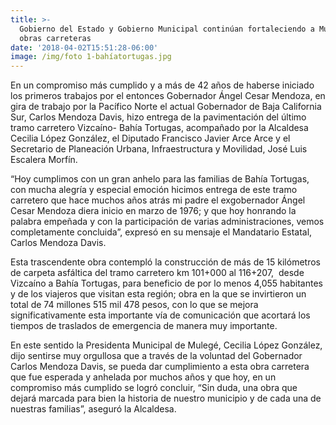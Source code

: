 ```yaml
---
title: >-
  Gobierno del Estado y Gobierno Municipal continúan fortaleciendo a Mulegé con
  obras carreteras
date: '2018-04-02T15:51:28-06:00'
image: /img/foto 1-bahíatortugas.jpg
---
```

En un compromiso más cumplido y a más de 42 años de haberse iniciado los primeros trabajos por el entonces Gobernador Ángel Cesar Mendoza, en gira de trabajo por la Pacífico Norte el actual Gobernador de Baja California Sur, Carlos Mendoza Davis, hizo entrega de la pavimentación del último tramo carretero Vizcaíno-Bahía Tortugas, acompañado por la Alcaldesa Cecilia López González, el Diputado Francisco Javier Arce Arce y el Secretario de Planeación Urbana, Infraestructura y Movilidad, José Luis Escalera Morfín.

“Hoy cumplimos con un gran anhelo para las familias de Bahía Tortugas, con mucha alegría y especial emoción hicimos entrega de este tramo carretero que hace muchos años atrás mi padre el exgobernador Ángel Cesar Mendoza diera inicio en marzo de 1976; y que hoy honrando la palabra empeñada y con la participación de varias administraciones, vemos completamente concluida”, expresó en su mensaje el Mandatario Estatal, Carlos Mendoza Davis.

Esta trascendente obra contempló la construcción de más de 15 kilómetros de carpeta asfáltica del tramo carretero km 101+000 al 116+207,  desde Vizcaíno a Bahía Tortugas, para beneficio de por lo menos 4,055 habitantes y de los viajeros que visitan esta región; obra en la que se invirtieron un total de 74 millones 515 mil 478 pesos, con lo que se mejora significativamente esta importante vía de comunicación que acortará los tiempos de traslados de emergencia de manera muy importante.

En este sentido la Presidenta Municipal de Mulegé, Cecilia López González, dijo sentirse muy orgullosa que a través de la voluntad del Gobernador Carlos Mendoza Davis, se pueda dar cumplimiento a esta obra carretera que fue esperada y anhelada por muchos años y que hoy, en un compromiso más cumplido se logró concluir, “Sin duda, una obra que dejará marcada para bien la historia de nuestro municipio y de cada una de nuestras familias”, aseguró la Alcaldesa.
